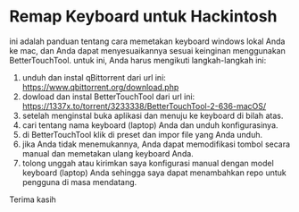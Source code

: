
# Remap Keyboard untuk Hackintosh
ini adalah panduan tentang cara memetakan keyboard windows lokal Anda ke mac, dan Anda dapat menyesuaikannya sesuai keinginan menggunakan BetterTouchTool. untuk ini, Anda harus mengikuti langkah-langkah ini:
1. unduh dan instal qBittorrent dari url ini: https://www.qbittorrent.org/download.php
2. dowload dan instal BetterTouchTool dari url ini: https://1337x.to/torrent/3233338/BetterTouchTool-2-636-macOS/
3. setelah menginstal buka aplikasi dan menuju ke keyboard di bilah atas.
4. cari tentang nama keyboard (laptop) Anda dan unduh konfigurasinya.
5. di BetterTouchTool klik di preset dan impor file yang Anda unduh.
6. jika Anda tidak menemukannya, Anda dapat memodifikasi tombol secara manual dan memetakan ulang keyboard Anda.
7. tolong unggah atau kirimkan saya konfigurasi manual dengan model keyboard (laptop) Anda sehingga saya dapat menambahkan repo untuk pengguna di masa mendatang.

Terima kasih